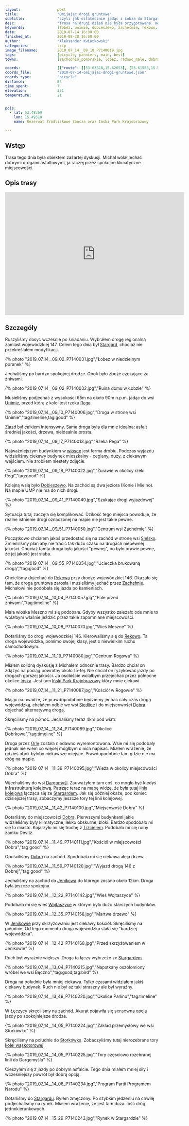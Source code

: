 ```yaml
---
layout:                 post
title:                  "Omijając drogi gruntowe"
subtitle:               "czyli jak ostatecznie jadąc z Łobza do Stargardu jechaliśmy prawie cały czas drogą wojewódzką"
desc:                   "Trasa na drugi dzień nie była przygotowana. Korzystając z różnych map tworzyłem trasy mniej lub bardziej terenowe. Niestety rzeczywistość wymusiła całkowitą zmianę planów - aby wrócić dość szybko musieliśmy skorzystać z drogi wojewódzkiej."
keywords:               [łobez, unimie, dobieszewo, zachełmie, rekowo, dargomyśl, dobra, wojtaszyce, jenikowo, maszewo, łęczyca, storkówko, małkocin, klępino, stargard, droga wojewódzka, mały ruch]
date:                   2019-07-14 16:00:00
finished_at:            2019-08-30 16:00:00
author:                 "Aleksander Kwiatkowski"
categories:             trip
image_filename:         2019_07_14__09_18_P7140018.jpg
tags:                   [bicycle, panniers, main, best]
towns:                  [zachodnio_pomorskie, lobez, radowo_male, dobra, maszewo, stara_dabrowa, stargard]

coords:                 [{"route": [[53.63818,15.62053], [53.61558,15.53470], [53.62953,15.52800], [53.63523,15.54191], [53.64337,15.51650], [53.61547,15.48148], [53.64327,15.44852], [53.63197,15.35978], [53.58196,15.31686], [53.56412,15.18262], [53.57707,15.13559], [53.53505,15.11962], [53.49974,15.06572], [53.43373,15.07344], [53.43158,15.05542], [53.40437,15.02830], [53.36679,15.03362], [53.34630,15.05851], [53.33902,15.03122]], "type": "bicycle"}]
coords_file:            "2019-07-14-omijajac-drogi-gruntowe.json"
coords_type:            "bicycle"
distance:               82
time_spent:             7
elevation:              351
temperature:            21


pois:
  - lat: 53.48369
    lon: 15.49510
    name: Rezerwat Źródliskowe Zbocza oraz Iński Park Krajobrazowy

---
```


[wiki-inski-park]: https://pl.wikipedia.org/wiki/I%C5%84ski_Park_Krajobrazowy
[wiki-dargomysl-linia]: https://pl.wikipedia.org/wiki/Linia_kolejowa_Mieszewo_-_Resko_P%C3%B3%C5%82nocne_W%C4%85skotorowe
[wiki-stargard-waskotorowa]: https://pl.wikipedia.org/wiki/Stargardzka_Kolej_W%C4%85skotorowa
[wiki-stargard]: https://pl.wikipedia.org/wiki/Stargard
[wiki-unimie]: https://pl.wikipedia.org/wiki/Unimie
[wiki-rega-rzeka]: https://pl.wikipedia.org/wiki/Rega
[wiki-dobieszewo]: https://pl.wikipedia.org/wiki/Dobieszewo_(wojew%C3%B3dztwo_zachodniopomorskie)
[wiki-sielsko]: https://pl.wikipedia.org/wiki/Sielsko
[wiki-rekowo]: https://pl.wikipedia.org/wiki/Rekowo_(powiat_%C5%82obeski)
[wiki-zachelmie]: https://pl.wikipedia.org/wiki/Zache%C5%82mie_(wojew%C3%B3dztwo_zachodniopomorskie)
[wiki-insko]: https://pl.wikipedia.org/wiki/I%C5%84sko
[wiki-siedlice]: https://pl.wikipedia.org/wiki/Siedlice_(powiat_%C5%82obeski)
[wiki-dobra]: https://pl.wikipedia.org/wiki/Dobra_(powiat_policki)
[wiki-orle]: https://pl.wikipedia.org/wiki/Orle_(powiat_%C5%82obeski)
[wiki-dargomysl]: https://pl.wikipedia.org/wiki/Dargomy%C5%9Bl_(powiat_%C5%82obeski)
[wiki-trzciel]: https://pl.wikipedia.org/wiki/Trzciel
[wiki-jenikowo]: https://pl.wikipedia.org/wiki/Jenikowo
[wiki-wojtaszyce]: https://pl.wikipedia.org/wiki/Wojtaszyce
[wiki-leczyca]: https://pl.wikipedia.org/wiki/%C5%81%C4%99czyca_(wojew%C3%B3dztwo_zachodniopomorskie)
[wiki-storkowko]: https://pl.wikipedia.org/wiki/Stork%C3%B3wko

## Wstęp

Trasa tego dnia była obiektem zażartej dyskusji. Michał wolał jechać dobrymi
drogami asfaltowymi, ja raczej przez spokojne klimatyczne miejscowości.

## Opis trasy

<iframe height='405' width='590' frameborder='0' allowtransparency='true' scrolling='no' src='https://www.strava.com/activities/2532548766/embed/91b9230cc86ec4633598f09268fa64023af89d11'></iframe>

## Szczegóły

Ruszyliśmy dosyć wcześnie po śniadaniu. Wybrałem drogę regionalną
zamiast wojewódzkiej 147. Celem tego dnia był [Stargard][wiki-stargard], chociaż
nie przekreślałem modyfikacji.

{% photo "2019_07_14__09_02_P7140001.jpg","Łobez w niedzielnym poranek" %}

Jechaliśmy po bardzo spokojnej drodze. Obok było zboże czekające
za żniwami.

{% photo "2019_07_14__09_02_P7140002.jpg","Ruina domu w Łobzie" %}

Musieliśmy podjechać z wysokości 65m na około 90m n.p.m. jadąc do wsi [Unimie][wiki-unimie],
przed którą z kolei jest rzeka [Rega][wiki-rega-rzeka].

{% photo "2019_07_14__09_10_P7140006.jpg","Droga w stronę wsi Unimie","tag:timeline,tag:good" %}

Zjazd był całkiem intensywny. Sama droga była dla mnie idealna:
asfalt średniej jakości, drzewa, nieidealnie prosta.

{% photo "2019_07_14__09_17_P7140013.jpg","Rzeka Rega" %}

Najważniejszym budynkiem w [wiosce][wiki-unimie] jest ferma drobiu.
Podczas wyjazdu widzieliśmy ciekawy budynek mieszkalny - ceglany, duży,
z ciekawym wejściem. Nie zrobiłem niestety zdjęcie.

{% photo "2019_07_14__09_18_P7140022.jpg","Żurawie w okolicy rzeki Regi","tag:good" %}

Kolejną wsią było [Dobieszewo][wiki-dobieszewo]. Na zachód są dwa jeziora
(Konie i Mielno). Na mapie UMP nie ma do nich drogi.

{% photo "2019_07_14__09_41_P7140040.jpg","Szukając drogi wyjazdowej" %}

Sytuacja tutaj
zaczęła się komplikować. Dzikość tego miejsca powoduje, że realne istnienie drogi
oznaczonej na mapie nie jest takie pewne.

{% photo "2019_07_14__09_51_P7140050.jpg","Centrum wsi Zachełmie" %}

Początkowo chciałem jakoś przedostać się na zachód
w stronę wsi [Sielsko][wiki-sielsko]. Zmieniliśmy plan aby
nie tracić tak dużo czasu na drogach niepewnej jakości. Chociaż tamta droga
była jakości "pewnej", bo było prawie pewne, że jej jakość jest słaba.

{% photo "2019_07_14__09_55_P7140054.jpg","Ucieczka brukowaną drogą","tag:good" %}

Chcieliśmy dojechać do [Rekowa][wiki-rekowo] przy drodze wojewódzkiej 146.
Okazało się tam, że droga gruntowa zarosła i musieliśmy jechać
przez [Zachełmie][wiki-zachelmie]. Michałowi nie podobała się jazda
po kamieniach.

{% photo "2019_07_14__10_04_P7140057.jpg","Pole przed żniwami","tag:timeline" %}

Mała wioska Meszno mi się podobała. Gdyby wszystko zależało
ode mnie to wolałbym właśnie jeździć przez takie zapomniane miejscowości.

{% photo "2019_07_14__10_08_P7140070.jpg","Wieś Meszne" %}

Dotarliśmy do drogi wojewódzkiej 146. Kierowaliśmy się do [Rekowo][wiki-rekowo].
Ta droga wojewódzka, pomimo swojej klasy, jest o niewielkim ruchu samochodowym.

{% photo "2019_07_14__11_19_P7140080.jpg","Centrum Rogowa" %}

Miałem solidną dyskusję z Michałem odnośnie trasy. Bardzo chciał on zdążyć na pociąg
powrotny około 15-tej. Nie chciał on ryzykować jazdy po drogach gorszej jakości.
Ja osobiście wolałbym przejechać przez północne okolice
[Ińska][wiki-insko]. Jest tam [Iński Park Krajobrazowy][wiki-inski-park]
który mnie ciekawi.

{% photo "2019_07_14__11_21_P7140087.jpg","Kościół w Rogowie" %}

Mając na uwadze, że prawdopodobnie będziemy jechać cały czas drogą wojewódzką,
chciałem odbić we wsi [Siedlice][wiki-siedlice] i do miejscowości [Dobra][wiki-dobra]
dojechać alternatywną drogą.

Skręciliśmy na północ. Jechaliśmy teraz 4km pod wiatr.

{% photo "2019_07_14__11_34_P7140089.jpg","Okolice Dobrkowa","tag:timeline" %}

Droga przez [Orle][wiki-orle] została niedawno wyremontowana. Wsie mi się
podobały jednak nie wiem co więcej mógłbym o nich napisać. Miałem wrażenie, że gdzieś
obok byłoby ciekawsze miejsce. Prawdopodobnie tam gdzie nie ma dróg na mapie.

{% photo "2019_07_14__11_39_P7140095.jpg","Wieża w okolicy miejscowości Dobra" %}

Wjechaliśmy do wsi [Dargomyśl][wiki-dargomysl]. Zauważyłem tam
coś, co mogło być kiedyś infrastrukturą kolejową. Patrząc teraz na mapę
widzę, że była tutaj [linia kolejowa][wiki-dargomysl-linia]
łącząca się ze [Stargardem][wiki-stargard]. Jak się później okaże,
pod koniec dzisiejszej trasy, zobaczymy jeszcze tory tej linii kolejowej.

{% photo "2019_07_14__11_42_P7140100.jpg","Miejscowość Dobra" %}

Dotarliśmy do miejscowości [Dobra][wiki-dobra]. Pierwszymi budynkami jakie
widzieliśmy były klimatyczne, lekko obskurne, bloki.
Bardzo spodobało mi się to miasto. Kojarzyło mi się trochę
z [Trzcielem][wiki-trzciel]. Podobało mi się ruiny zamku Devitz.

{% photo "2019_07_14__11_49_P7140111.jpg","Kościół w miejscowości Dobra","tag:good" %}

Opuściliśmy [Dobrą][wiki-dobra] na zachód. Spodobała mi się ciekawa aleja
drzew.

{% photo "2019_07_14__11_59_P7140120.jpg","Wyjazd drogą 146 z Dobrej","tag:good" %}

Jechaliśmy na zachód do [Jenikowa][wiki-jenikowo] do którego zostało około 12km.
Droga była jeszcze spokojna.

{% photo "2019_07_14__12_22_P7140142.jpg","Wieś Wojtaszyce" %}

Podobała mi się wieś [Wojtaszyce][wiki-wojtaszyce] w którym było
dużo starszych budynków.

{% photo "2019_07_14__12_35_P7140158.jpg","Martwe drzewo" %}

W [Jenikowie][wiki-jenikowo] przy skrzyżowaniu jest ciekawy kościół.
Skręciliśmy na południe. Od tego momentu droga wojewódzka stała się
"bardziej wojewódzka".

{% photo "2019_07_14__12_42_P7140168.jpg","Przed skrzyżowaniem w Jenikowie" %}

Ruch był wyraźnie większy. Droga ta łączy
wybrzeże ze [Stargardem][wiki-stargard].

{% photo "2019_07_14__13_04_P7140215.jpg","Napotkany oszołomiony wróbel we wsi Bęczno","tag:good,tag:bird" %}

Droga na południe była mniej ciekawa. Tylko czasami widziałem jakiś ciekawy budynek.
Ruch nie był aż taki straszny ale był wyraźny.

{% photo "2019_07_14__13_49_P7140220.jpg","Okolice Parlino","tag:timeline" %}

W [Łęczycy][wiki-leczyca] skręciliśmy na zachód. Akurat pojawiła się
sensowna opcja jazdy po spokojniejsze drodze.

{% photo "2019_07_14__14_05_P7140224.jpg","Zakład przemysłowy we wsi Storkówko" %}

Skręciliśmy na południe do [Storkówka][wiki-storkowko].
Zobaczyliśmy tutaj nierozebrane tory [kolei wąskotorowej][wiki-stargard-waskotorowa].

{% photo "2019_07_14__14_05_P7140225.jpg","Tory częsciowo rozebranej linii do Dargomyśla" %}

Cieszyłem się z jazdy po dobrym asfalcie. Tego dnia miałem mniej siły i wcześniejszy
powrót był dobrą opcją.

{% photo "2019_07_14__14_08_P7140234.jpg","Program Partii Programem Narodu" %}

Dotarliśmy do [Stargardu][wiki-stargard]. Byłem zmęczony. Po szybkim jedzeniu na chwilę podjechaliśmy
na rynek. Miałem wrażenie, że jest tam duża ilość dróg jednokierunkowych.

{% photo "2019_07_14__15_29_P7140243.jpg","Rynek w Stargardzie" %}
